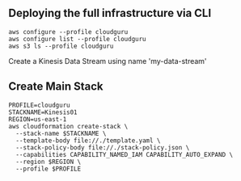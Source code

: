 ## Deploying the full infrastructure via CLI 
```shell
aws configure --profile cloudguru
aws configure list --profile cloudguru
aws s3 ls --profile cloudguru
```

Create a Kinesis Data Stream using name 'my-data-stream'

## Create Main Stack
```shell
PROFILE=cloudguru
STACKNAME=Kinesis01
REGION=us-east-1
aws cloudformation create-stack \
  --stack-name $STACKNAME \
  --template-body file://./template.yaml \
  --stack-policy-body file://./stack-policy.json \
  --capabilities CAPABILITY_NAMED_IAM CAPABILITY_AUTO_EXPAND \
  --region $REGION \
  --profile $PROFILE
```